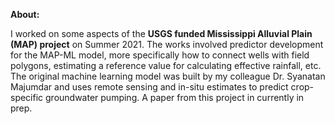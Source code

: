 **About:**

I worked on some aspects of the **USGS funded Mississippi Alluvial Plain (MAP) project** on Summer 2021. The works involved predictor development for the MAP-ML model, more specifically how to connect wells with field polygons, estimating a reference value for calculating effective rainfall, etc. The original machine learning model was built by my colleague Dr. Syanatan Majumdar and uses remote sensing and in-situ estimates to predict crop-specific groundwater pumping. A paper from this project in currently in prep.
